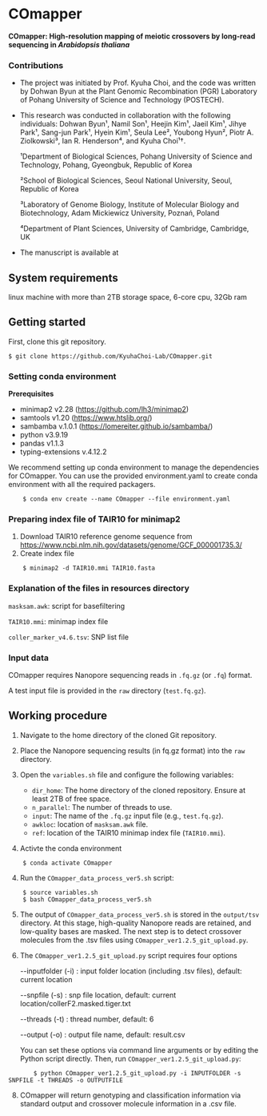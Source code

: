 # COmapper

**COmapper: High-resolution mapping of meiotic crossovers by long-read sequencing in _Arabidopsis thaliana_**

### Contributions

- The project was initiated by Prof. Kyuha Choi, and the code was written by Dohwan Byun at the Plant Genomic Recombination (PGR) Laboratory of Pohang University of Science and Technology (POSTECH).
- This research was conducted in collaboration with the following individuals: Dohwan Byun¹, Namil Son¹, Heejin Kim¹, Jaeil Kim¹, Jihye Park¹, Sang-jun Park¹, Hyein Kim¹, Seula Lee², Youbong Hyun², Piotr A. Ziolkowski³, Ian R. Henderson⁴, and Kyuha Choi¹†.

  ¹Department of Biological Sciences, Pohang University of Science and Technology, Pohang, Gyeongbuk, Republic of Korea

  ²School of Biological Sciences, Seoul National University, Seoul, Republic of Korea

  ³Laboratory of Genome Biology, Institute of Molecular Biology and Biotechnology, Adam Mickiewicz University, Poznań, Poland

  ⁴Department of Plant Sciences, University of Cambridge, Cambridge, UK

- The manuscript is available at

## System requirements

linux machine with more than 2TB storage space, 6-core cpu, 32Gb ram

## Getting started

First, clone this git repository.

    $ git clone https://github.com/KyuhaChoi-Lab/COmapper.git
    
### Setting conda environment

**Prerequisites**
- minimap2 v2.28 (https://github.com/lh3/minimap2)
- samtools v1.20 (https://www.htslib.org/)
- sambamba v.1.0.1 (https://lomereiter.github.io/sambamba/)
- python v3.9.19
- pandas v1.1.3
- typing-extensions v.4.12.2

We recommend setting up conda environment to manage the dependencies for COmapper.
You can use the provided environment.yaml to create conda environment with all the required packagers.

```
    $ conda env create --name COmapper --file environment.yaml
```

### Preparing index file of TAIR10 for minimap2
1. Download TAIR10 reference genome sequence from https://www.ncbi.nlm.nih.gov/datasets/genome/GCF_000001735.3/
2. Create index file

```
    $ minimap2 -d TAIR10.mmi TAIR10.fasta
```

### Explanation of the files in resources directory

  `masksam.awk`: script for basefiltering
    
  `TAIR10.mmi`: minimap index file

  `coller_marker_v4.6.tsv`: SNP list file

    
### Input data
COmapper requires Nanopore sequencing reads in `.fq.gz` (or `.fq`) format.

A test input file is provided in the `raw` directory (`test.fq.gz`).

## Working procedure

1.  Navigate to the home directory of the cloned Git repository.

2.	Place the Nanopore sequencing results (in fq.gz format) into the `raw` directory.

3.	Open the `variables.sh` file and configure the following variables:
    - `dir_home`: The home directory of the cloned repository. Ensure at least 2TB of free space.
  	- `n_parallel`: The number of threads to use.
  	- `input`: The name of the `.fq.gz` input file (e.g., `test.fq.gz`).
    - `awkloc`: location of `masksam.awk` file.
    - `ref`: location of the TAIR10 minimap index file (`TAIR10.mmi`).

3. Activte the conda environment

```
    $ conda activate COmapper
```

4. Run the `COmapper_data_process_ver5.sh` script:

```
    $ source variables.sh
    $ bash COmapper_data_process_ver5.sh
```

5. The output of `COmapper_data_process_ver5.sh` is stored in the `output/tsv` directory. At this stage, high-quality Nanopore reads are retained, and low-quality bases are masked. The next step is to detect crossover molecules from the .tsv files using `COmapper_ver1.2.5_git_upload.py`.

6. The `COmapper_ver1.2.5_git_upload.py` script requires four options

   --inputfolder (-i) : input folder location (including .tsv files), default: current location
   
   --snpfile (-s) : snp file location, default: current location/collerF2.masked.tiger.txt

   --threads (-t) : thread number, default: 6

   --output (-o) : output file name, default: result.csv

    You can set these options via command line arguments or by editing the Python script directly. Then, run `COmapper_ver1.2.5_git_upload.py`:

```
       $ python COmapper_ver1.2.5_git_upload.py -i INPUTFOLDER -s SNPFILE -t THREADS -o OUTPUTFILE
```

8. COmapper will return genotyping and classification information via standard output and crossover molecule information in a .csv file.
